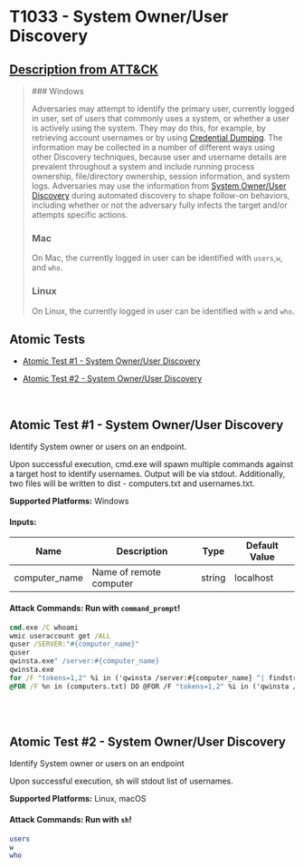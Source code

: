 # T1033 - System Owner/User Discovery
## [Description from ATT&CK](https://attack.mitre.org/wiki/Technique/T1033)
<blockquote>### Windows

Adversaries may attempt to identify the primary user, currently logged in user, set of users that commonly uses a system, or whether a user is actively using the system. They may do this, for example, by retrieving account usernames or by using [Credential Dumping](https://attack.mitre.org/techniques/T1003). The information may be collected in a number of different ways using other Discovery techniques, because user and username details are prevalent throughout a system and include running process ownership, file/directory ownership, session information, and system logs. Adversaries may use the information from [System Owner/User Discovery](https://attack.mitre.org/techniques/T1033) during automated discovery to shape follow-on behaviors, including whether or not the adversary fully infects the target and/or attempts specific actions.

### Mac

On Mac, the currently logged in user can be identified with <code>users</code>,<code>w</code>, and <code>who</code>.

### Linux

On Linux, the currently logged in user can be identified with <code>w</code> and <code>who</code>.</blockquote>

## Atomic Tests

- [Atomic Test #1 - System Owner/User Discovery](#atomic-test-1---system-owneruser-discovery)

- [Atomic Test #2 - System Owner/User Discovery](#atomic-test-2---system-owneruser-discovery)


<br/>

## Atomic Test #1 - System Owner/User Discovery
Identify System owner or users on an endpoint.

Upon successful execution, cmd.exe will spawn multiple commands against a target host to identify usernames. Output will be via stdout. 
Additionally, two files will be written to dist - computers.txt and usernames.txt.

**Supported Platforms:** Windows




#### Inputs:
| Name | Description | Type | Default Value | 
|------|-------------|------|---------------|
| computer_name | Name of remote computer | string | localhost|


#### Attack Commands: Run with `command_prompt`! 


```cmd
cmd.exe /C whoami
wmic useraccount get /ALL
quser /SERVER:"#{computer_name}"
quser
qwinsta.exe" /server:#{computer_name}
qwinsta.exe
for /F "tokens=1,2" %i in ('qwinsta /server:#{computer_name} ^| findstr "Active Disc"') do @echo %i | find /v "#" | find /v "console" || echo %j > usernames.txt
@FOR /F %n in (computers.txt) DO @FOR /F "tokens=1,2" %i in ('qwinsta /server:%n ^| findstr "Active Disc"') do @echo %i | find /v "#" | find /v "console" || echo %j > usernames.txt
```






<br/>
<br/>

## Atomic Test #2 - System Owner/User Discovery
Identify System owner or users on an endpoint

Upon successful execution, sh will stdout list of usernames.

**Supported Platforms:** Linux, macOS





#### Attack Commands: Run with `sh`! 


```sh
users
w
who
```






<br/>
